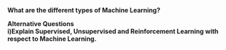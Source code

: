 **What are the different types of Machine Learning?**

**Alternative Questions**\
**i)Explain Supervised, Unsupervised and Reinforcement Learning with respect to Machine Learning.**
